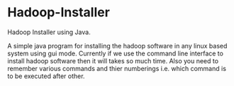 # Hadoop-Installer
Hadoop Installer using Java.  

 A simple java program for installing the hadoop software in any linux based system using gui mode. Currently if we use the command
 line interface to install hadoop software then it will takes so much time. Also you need to remember various commands and thier
 numberings i.e. which command is to be executed after other.
